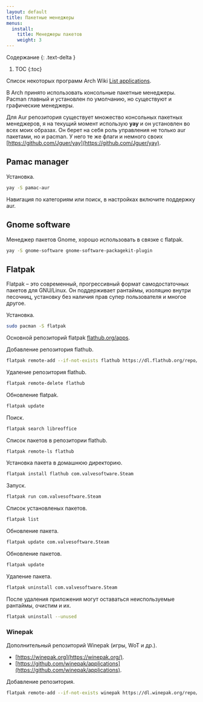 ```yaml
---
layout: default
title: Пакетные менеджеры
menus:
  install:
    title: Менеджеры пакетов
    weight: 3
---
```


Содержание
{: .text-delta }

1. TOC
{:toc}

Список некоторых программ Arch Wiki [List applications](https://wiki.archlinux.org/index.php/List_of_applications_(%D0%A0%D1%83%D1%81%D1%81%D0%BA%D0%B8%D0%B9)).

В Arch принято использовать консольные пакетные менеджеры. Pacman главный и установлен по умолчанию, но существуют и графические менеджеры.

Для Aur репозитория существует множество консольных пакетных менеджеров, я на текущий момент использую **yay** и он установлен во всех моих образах. Он берет на себя роль управления не только aur пакетами, но и pacman. У него те же флаги и немного своих [https://github.com/Jguer/yay](https://github.com/Jguer/yay).

## Pamac manager

Установка.

```bash
yay -S pamac-aur
```

Навигация по категориям или поиск, в настройках включите поддержку aur.

## Gnome software

Менеджер пакетов Gnome, хорошо использовать в связке с flatpak.

```bash
yay -S gnome-software gnome-software-packagekit-plugin
```

## Flatpak

Flatpak – это современный, прогрессивный формат самодостаточных пакетов для GNU/Linux. Он поддерживает рантаймы, изоляцию внутри песочниц, установку без наличия прав супер пользователя и многое другое.

Установка.

```bash
sudo pacman -S flatpak
```

Основной репозиторий flatpak [flathub.org/apps](https://flathub.org/apps).

Добавление репозитория flathub.

```bash
flatpak remote-add --if-not-exists flathub https://dl.flathub.org/repo/flathub.flatpakrepo
```

Удаление репозитория flathub.

```bash
flatpak remote-delete flathub
```

Обновление flatpak.

```bash
flatpak update
```

Поиск.

```bash
flatpak search libreoffice
```

Список пакетов в репозитории flathub.

```bash
flatpak remote-ls flathub
```

Установка пакета в домашнюю директорию.

```bash
flatpak install flathub com.valvesoftware.Steam
```

Запуск.

```bash
flatpak run com.valvesoftware.Steam
```

Список установленых пакетов.

```bash
flatpak list
```

Обновление пакета.

```bash
flatpak update com.valvesoftware.Steam
```

Обновление пакетов.

```bash
flatpak update
```

Удаление пакета.

```bash
flatpak uninstall com.valvesoftware.Steam
```

После удаления приложения могут оставаться неиспользуемые рантаймы, очистим и их.

```bash
flatpak uninstall --unused
```

### Winepak

Дополнительный репозиторий Winepak (игры, WoT и др.).

- [https://winepak.org](https://winepak.org/).
- [https://github.com/winepak/applications](https://github.com/winepak/applications).

Добавление репозитория.

```bash
flatpak remote-add --if-not-exists winepak https://dl.winepak.org/repo/winepak.flatpakrepo
```
